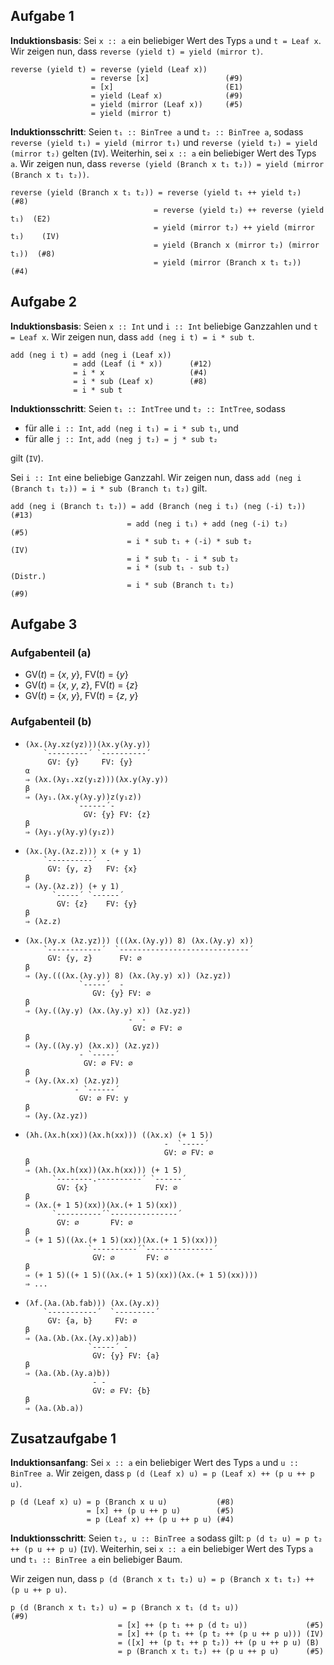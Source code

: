 ## Aufgabe 1

__Induktionsbasis__:
Sei `x :: a` ein beliebiger Wert des Typs `a` und `t = Leaf x`.
Wir zeigen nun, dass `reverse (yield t) = yield (mirror t)`.

```
reverse (yield t) = reverse (yield (Leaf x))
                  = reverse [x]                 (#9)
                  = [x]                         (E1)
                  = yield (Leaf x)              (#9)
                  = yield (mirror (Leaf x))     (#5)
                  = yield (mirror t)
```

__Induktionsschritt__:
Seien `t₁ :: BinTree a` und `t₂ :: BinTree a`, sodass
`reverse (yield t₁) = yield (mirror t₁)` und `reverse (yield t₂) = yield (mirror t₂)` gelten (`IV`).
Weiterhin, sei `x :: a` ein beliebiger Wert des Typs `a`.
Wir zeigen nun, dass `reverse (yield (Branch x t₁ t₂)) = yield (mirror (Branch x t₁ t₂))`.

```
reverse (yield (Branch x t₁ t₂)) = reverse (yield t₁ ++ yield t₂)            (#8)
                                = reverse (yield t₂) ++ reverse (yield t₁)  (E2)
                                = yield (mirror t₂) ++ yield (mirror t₁)    (IV)
                                = yield (Branch x (mirror t₂) (mirror t₁))  (#8)
                                = yield (mirror (Branch x t₁ t₂))           (#4)
```

## Aufgabe 2

__Induktionsbasis__:
Seien `x :: Int` und `i :: Int` beliebige Ganzzahlen und `t = Leaf x`.
Wir zeigen nun, dass `add (neg i t) = i * sub t`.

```
add (neg i t) = add (neg i (Leaf x))
              = add (Leaf (i * x))      (#12)
              = i * x                   (#4)
              = i * sub (Leaf x)        (#8)
              = i * sub t
```

__Induktionsschritt__:
Seien `t₁ :: IntTree` und `t₂ :: IntTree`, sodass

* für alle `i :: Int`, `add (neg i t₁) = i * sub t₁`, und 
* für alle `j :: Int`, `add (neg j t₂) = j * sub t₂`

gilt (`IV`).

Sei `i :: Int` eine beliebige Ganzzahl.
Wir zeigen nun, dass `add (neg i (Branch t₁ t₂)) = i * sub (Branch t₁ t₂)` gilt.

```
add (neg i (Branch t₁ t₂)) = add (Branch (neg i t₁) (neg (-i) t₂))  (#13)
                          = add (neg i t₁) + add (neg (-i) t₂)     (#5)
                          = i * sub t₁ + (-i) * sub t₂             (IV)
                          = i * sub t₁ - i * sub t₂
                          = i * (sub t₁ - sub t₂)                  (Distr.)
                          = i * sub (Branch t₁ t₂)                 (#9)
```

## Aufgabe 3
### Aufgabenteil (a)
* GV(*t*) = {*x*, *y*}, FV(*t*) = {*y*}
* GV(*t*) = {*x*, *y*, *z*}, FV(*t*) = {*z*}
* GV(*t*) = {*x*, *y*}, FV(*t*) = {*z*, *y*}

### Aufgabenteil (b)
*
  ```
  (λx.(λy.xz(yz)))(λx.y(λy.y))
      `---------´ `----------´
       GV: {y}     FV: {y}
  α
  ⇒ (λx.(λy₁.xz(y₁z)))(λx.y(λy.y))
  β
  ⇒ (λy₁.(λx.y(λy.y))z(y₁z))
             `------´-
               GV: {y} FV: {z}
  β
  ⇒ (λy₁.y(λy.y)(y₁z))
  ```
*
  ```
  (λx.(λy.(λz.z))) x (+ y 1)
      `----------´  -
       GV: {y, z}   FV: {x}
  β
  ⇒ (λy.(λz.z)) (+ y 1)
        `-----´ `------´
         GV: {z}    FV: {y}
  β
  ⇒ (λz.z)
  ```
*
  ```
  (λx.(λy.x (λz.yz))) (((λx.(λy.y)) 8) (λx.(λy.y) x))
      `------------´  `-----------------------------´
       GV: {y, z}      FV: ∅
  β
  ⇒ (λy.(((λx.(λy.y)) 8) (λx.(λy.y) x)) (λz.yz))
              `-----´  -
                 GV: {y} FV: ∅
  β
  ⇒ (λy.((λy.y) (λx.(λy.y) x)) (λz.yz))
                         -  -
                          GV: ∅ FV: ∅
  β
  ⇒ (λy.((λy.y) (λx.x)) (λz.yz))
              - `-----´
               GV: ∅ FV: ∅
  β
  ⇒ (λy.(λx.x) (λz.yz))
             - `------´
              GV: ∅ FV: y
  β
  ⇒ (λy.(λz.yz))
  ```
*
  ```
  (λh.(λx.h(xx))(λx.h(xx))) ((λx.x) (+ 1 5))
                                 -  `-----´
                                 GV: ∅ FV: ∅
  β
  ⇒ (λh.(λx.h(xx))(λx.h(xx))) (+ 1 5)
        `--------.----------´ `------´
         GV: {x}               FV: ∅
  β
  ⇒ (λx.(+ 1 5)(xx))(λx.(+ 1 5)(xx))
        `----------´`---------------´
         GV: ∅       FV: ∅
  β
  ⇒ (+ 1 5)((λx.(+ 1 5)(xx))(λx.(+ 1 5)(xx)))
                `----------´`---------------´
                 GV: ∅       FV: ∅
  β
  ⇒ (+ 1 5)((+ 1 5)((λx.(+ 1 5)(xx))(λx.(+ 1 5)(xx))))
  ⇒ ...
  ```
*
  ```
  (λf.(λa.(λb.fab))) (λx.(λy.x))
      `-----------´  `---------´
       GV: {a, b}     FV: ∅
  β
  ⇒ (λa.(λb.(λx.(λy.x))ab))
                `-----´ -
                 GV: {y} FV: {a}
  β
  ⇒ (λa.(λb.(λy.a)b))
                 - -
                 GV: ∅ FV: {b}
  β
  ⇒ (λa.(λb.a))
  ```

## Zusatzaufgabe 1
__Induktionsanfang__:
Sei `x :: a` ein beliebiger Wert des Typs `a` und `u :: BinTree a`.
Wir zeigen, dass `p (d (Leaf x) u) = p (Leaf x) ++ (p u ++ p u)`.

```
p (d (Leaf x) u) = p (Branch x u u)           (#8)
                 = [x] ++ (p u ++ p u)        (#5)
                 = p (Leaf x) ++ (p u ++ p u) (#4)
```

__Induktionsschritt__:
Seien `t₂, u :: BinTree a` sodass gilt: `p (d t₂ u) = p t₂ ++ (p u ++ p u)` (`IV`).
Weiterhin, sei `x :: a` ein beliebiger Wert des Typs `a` und `t₁ :: BinTree a` ein beliebiger Baum.

Wir zeigen nun, dass `p (d (Branch x t₁ t₂) u) = p (Branch x t₁ t₂) ++ (p u ++ p u)`.

```
p (d (Branch x t₁ t₂) u) = p (Branch x t₁ (d t₂ u))                (#9)
                        = [x] ++ (p t₁ ++ p (d t₂ u))             (#5)
                        = [x] ++ (p t₁ ++ (p t₂ ++ (p u ++ p u))) (IV)
                        = ([x] ++ (p t₁ ++ p t₂)) ++ (p u ++ p u) (B)
                        = p (Branch x t₁ t₂) ++ (p u ++ p u)      (#5)
```